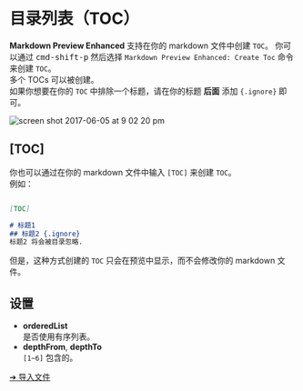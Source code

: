 # 目录列表（TOC）
**Markdown Preview Enhanced** 支持在你的 markdown 文件中创建 `TOC`。
你可以通过 <kbd>cmd-shift-p</kbd> 然后选择 `Markdown Preview Enhanced: Create Toc` 命令来创建 `TOC`。  
多个 TOCs 可以被创建。  
如果你想要在你的 `TOC` 中排除一个标题，请在你的标题 **后面** 添加 `{.ignore}` 即可。

![screen shot 2017-06-05 at 9 02 20 pm](https://cloud.githubusercontent.com/assets/1908863/26810607/47f0aaa8-4a32-11e7-89ef-f5caebf00720.png)

## [TOC]  
你也可以通过在你的 markdown 文件中输入 `[TOC]` 来创建 `TOC`。  
例如：  
```markdown  

[TOC]  

# 标题1
## 标题2 {.ignore}
标题2 将会被目录忽略.  
```
但是，这种方式创建的 `TOC` 只会在预览中显示，而不会修改你的 markdown 文件。

## 设置  
* **orderedList**  
是否使用有序列表。
* **depthFrom**, **depthTo**  
`[1~6]` 包含的。   

[➔ 导入文件](zh-cn/file-imports.md)

